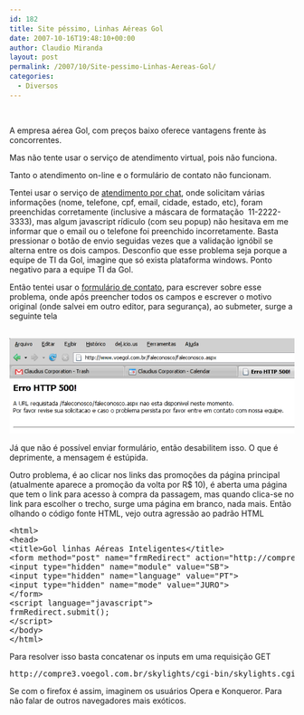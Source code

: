 ```yaml
---
id: 182
title: Site péssimo, Linhas Aéreas Gol
date: 2007-10-16T19:48:10+00:00
author: Claudio Miranda
layout: post
permalink: /2007/10/Site-pessimo-Linhas-Aereas-Gol/
categories:
  - Diversos
---
```

­<more>

A empresa aérea Gol, com preços baixo oferece vantagens frente às concorrentes. 

Mas não tente usar o serviço de atendimento virtual, pois não funciona. 

Tanto o atendimento on-line e o formulário de contato não funcionam. 

Tentei usar o serviço de [atendimento por chat](http://gol.directtalk.com.br/clientes/custom/voegol/init_atendimento_online.htm), onde solicitam várias informações (nome, telefone, cpf, email, cidade, estado, etc), foram preenchidas corretamente (inclusive a máscara de formatação&nbsp; 11-2222-3333), mas algum javascript rídiculo (com seu popup) não hesitava em me informar que o email ou o telefone foi preenchido incorretamente. Basta pressionar o botão de envio seguidas vezes que a validação ignóbil se alterna entre os dois campos. Desconfio que esse problema seja porque a equipe de TI da Gol, imagine que só exista plataforma windows. Ponto negativo para a equipe TI da Gol. 

</more>

Então tentei usar o [formulário de contato](http://www.voegol.com.br/faleconosco/faleconosco.aspx), para escrever sobre esse problema, onde após preencher todos os campos e escrever o motivo original (onde salvei em outro editor, para segurança), ao submeter, surge a seguinte tela 

<center>
  <br /> <img src="/resources/claudio/071016_gol1.png" /><br />
</center>

Já que não é possível enviar formulário, então desabilitem isso. O que é deprimente, a mensagem é estúpida.
  
  
</p> 

Outro problema, é ao clicar nos links das promoções da página principal (atualmente aparece a promoção da volta por R$ 10), é aberta uma página que tem o link para acesso à compra da passagem, mas quando clica-se no link para escolher o trecho, surge uma página em branco, nada mais. Então olhando o código fonte HTML, vejo outra agressão ao padrão HTML 

<pre>&lt;<span class="start-tag">html</span>&gt;
&lt;<span class="start-tag">head</span>&gt;
&lt;<span class="start-tag">title</span>&gt;Gol linhas Aéreas Inteligentes&lt;/<span class="end-tag">title</span>&gt;
&lt;<span class="start-tag">form</span><span class="attribute-name"> method</span>=<span class="attribute-value">"post" </span><span class="attribute-name">name</span>=<span class="attribute-value">"frmRedirect" </span><span class="attribute-name">action</span>=<span class="attribute-value">"http://compre3.voegol.com.br/skylights/cgi-bin/skylights.cgi"</span>&gt;
&lt;<span class="start-tag">input</span><span class="attribute-name"> type</span>=<span class="attribute-value">"hidden" </span><span class="attribute-name">name</span>=<span class="attribute-value">"module" </span><span class="attribute-name">value</span>=<span class="attribute-value">"SB"</span>&gt;
&lt;<span class="start-tag">input</span><span class="attribute-name"> type</span>=<span class="attribute-value">"hidden" </span><span class="attribute-name">name</span>=<span class="attribute-value">"language" </span><span class="attribute-name">value</span>=<span class="attribute-value">"PT"</span>&gt;
&lt;<span class="start-tag">input</span><span class="attribute-name"> type</span>=<span class="attribute-value">"hidden" </span><span class="attribute-name">name</span>=<span class="attribute-value">"mode" </span><span class="attribute-name">value</span>=<span class="attribute-value">"JURO"</span>&gt;
&lt;/<span class="end-tag">form</span>&gt;
&lt;<span class="start-tag">script</span><span class="attribute-name"> language</span>=<span class="attribute-value">"javascript"</span>&gt;
frmRedirect.submit();
&lt;/<span class="end-tag">script</span>&gt;
&lt;/<span class="end-tag">body</span>&gt;
&lt;/<span class="end-tag">html</span>&gt;
</pre>

Para resolver isso basta concatenar os inputs em uma requisição GET 

<pre>http://compre3.voegol.com.br/skylights/cgi-bin/skylights.cgi?module=SB&language=PT&mode=JURO
</pre>

Se com o firefox é assim, imaginem os usuários Opera e Konqueror. Para não falar de outros navegadores mais exóticos.